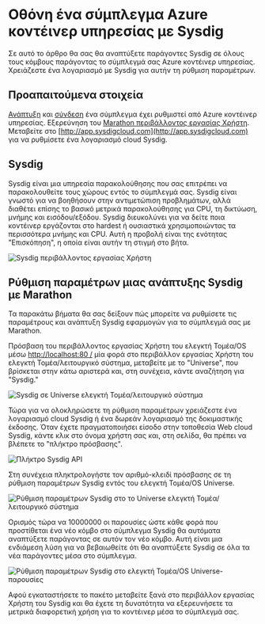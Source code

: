 <properties
   pageTitle="Παρακολούθηση ένα σύμπλεγμα Azure κοντέινερ υπηρεσίας με Sysdig | Microsoft Azure"
   description="Παρακολουθήστε ένα σύμπλεγμα Azure κοντέινερ υπηρεσίας με Sysdig."
   services="container-service"
   documentationCenter=""
   authors="rbitia"
   manager="timlt"
   editor=""
   tags="acs, azure-container-service"
   keywords="Κοντέινερ, ελεγκτή Τομέα/λειτουργικό σύστημα, Azure"/>

<tags
   ms.service="container-service"
   ms.devlang="na"
   ms.topic="get-started-article"
   ms.tgt_pltfrm="na"
   ms.workload="na"
   ms.date="08/08/2016"
   ms.author="t-ribhat"/>

# <a name="monitor-an-azure-container-service-cluster-with-sysdig"></a>Οθόνη ένα σύμπλεγμα Azure κοντέινερ υπηρεσίας με Sysdig

Σε αυτό το άρθρο θα σας θα αναπτύξετε παράγοντες Sysdig σε όλους τους κόμβους παράγοντας το σύμπλεγμά σας Azure κοντέινερ υπηρεσίας. Χρειάζεστε ένα λογαριασμό με Sysdig για αυτήν τη ρύθμιση παραμέτρων. 

## <a name="prerequisites"></a>Προαπαιτούμενα στοιχεία 

[Ανάπτυξη](container-service-deployment.md) και [σύνδεση](container-service-connect.md) ένα σύμπλεγμα έχει ρυθμιστεί από Azure κοντέινερ υπηρεσίας. Εξερεύνηση του [Marathon περιβάλλοντος εργασίας Χρήστη](container-service-mesos-marathon-ui.md). Μεταβείτε στο [http://app.sysdigcloud.com](http://app.sysdigcloud.com) για να ρυθμίσετε ένα λογαριασμό cloud Sysdig. 

## <a name="sysdig"></a>Sysdig

Sysdig είναι μια υπηρεσία παρακολούθησης που σας επιτρέπει να παρακολουθείτε τους χώρους εντός το σύμπλεγμά σας. Sysdig είναι γνωστό για να βοηθήσουν στην αντιμετώπιση προβλημάτων, αλλά διαθέτει επίσης το βασικό μετρικά παρακολούθησης για CPU, τη δικτύωση, μνήμης και εισόδου/εξόδου. Sysdig διευκολύνει για να δείτε ποια κοντέινερ εργάζονται στο hardest ή ουσιαστικά χρησιμοποιώντας τα περισσότερα μνήμης και CPU. Αυτή η προβολή είναι της ενότητας "Επισκόπηση", η οποία είναι αυτήν τη στιγμή στο βήτα. 

![Sysdig περιβάλλοντος εργασίας Χρήστη](./media/container-service-monitoring-sysdig/sysdig6.png) 

## <a name="configure-a-sysdig-deployment-with-marathon"></a>Ρύθμιση παραμέτρων μιας ανάπτυξης Sysdig με Marathon

Τα παρακάτω βήματα θα σας δείξουν πώς μπορείτε να ρυθμίσετε τις παραμέτρους και ανάπτυξη Sysdig εφαρμογών για το σύμπλεγμά σας με Marathon. 

Πρόσβαση του περιβάλλοντος εργασίας Χρήστη του ελεγκτή Τομέα/OS μέσω [http://localhost:80 /](http://localhost:80/) μία φορά στο περιβάλλον εργασίας Χρήστη του ελεγκτή Τομέα/λειτουργικό σύστημα, μεταβείτε με το "Universe", που βρίσκεται στην κάτω αριστερά και, στη συνέχεια, κάντε αναζήτηση για "Sysdig."

![Sysdig σε Universe ελεγκτή Τομέα/λειτουργικό σύστημα](./media/container-service-monitoring-sysdig/sysdig1.png)

Τώρα για να ολοκληρώσετε τη ρύθμιση παραμέτρων χρειάζεστε ένα λογαριασμό cloud Sysdig ή ένα δωρεάν λογαριασμό της δοκιμαστικής έκδοσης. Όταν έχετε πραγματοποιήσει είσοδο στην τοποθεσία Web cloud Sysdig, κάντε κλικ στο όνομα χρήστη σας και, στη σελίδα, θα πρέπει να βλέπετε το "πλήκτρο πρόσβασης". 

![Πλήκτρο Sysdig API](./media/container-service-monitoring-sysdig/sysdig2.png) 

Στη συνέχεια πληκτρολογήστε τον αριθμό-κλειδί πρόσβασης σε τη ρύθμιση παραμέτρων Sysdig εντός του ελεγκτή Τομέα/OS Universe. 

![Ρύθμιση παραμέτρων Sysdig στο το Universe ελεγκτή Τομέα/λειτουργικό σύστημα](./media/container-service-monitoring-sysdig/sysdig3.png)

Ορισμός τώρα να 10000000 οι παρουσίες ώστε κάθε φορά που προστίθεται ένα νέο κόμβο στο σύμπλεγμα Sysdig θα αυτόματα αναπτύξετε παράγοντας σε αυτόν τον νέο κόμβο. Αυτή είναι μια ενδιάμεση λύση για να βεβαιωθείτε ότι θα αναπτύξετε Sysdig σε όλα τα νέα παράγοντες μέσα στο σύμπλεγμα. 

![Ρύθμιση παραμέτρων Sysdig στο ελεγκτή Τομέα/OS Universe-παρουσίες](./media/container-service-monitoring-sysdig/sysdig4.png)

Αφού εγκαταστήσετε το πακέτο μεταβείτε ξανά στο περιβάλλον εργασίας Χρήστη του Sysdig και θα έχετε τη δυνατότητα να εξερευνήσετε τα μετρικά διαφορετική χρήση για το κοντέινερ μέσα το σύμπλεγμά σας. 
